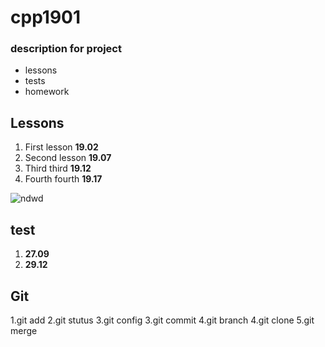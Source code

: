 # cpp1901
### description for project
- lessons 
- tests
- homework
## Lessons
1. First lesson **19.02**
2. Second lesson **19.07**
3. Third third **19.12**
4. Fourth fourth **19.17**

![ndwd](https://cdn.contactcenterworld.com/images/company/cpp-turkey-1200px-logo.png)
## test
1. **27.09**
2. **29.12**
## Git 
1.git add
2.git stutus
3.git config
3.git commit
4.git branch
4.git clone
5.git merge


